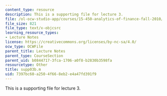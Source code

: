 ```yaml
---
content_type: resource
description: This is a supporting file for lecture 3.
file: /ol-ocw-studio-app/courses/15-450-analytics-of-finance-fall-2010/7397bc60a2504f668eb2e4a47fd391f9_supp03b.m
file_size: 821
file_type: text/x-objcsrc
learning_resource_types:
- Lecture Notes
license: https://creativecommons.org/licenses/by-nc-sa/4.0/
ocw_type: OCWFile
parent_title: Lecture Notes
parent_type: CourseSection
parent_uid: b0844717-3fca-1706-a0f8-b2830b3598fa
resourcetype: Other
title: supp03b.m
uid: 7397bc60-a250-4f66-8eb2-e4a47fd391f9
---
```

This is a supporting file for lecture 3.